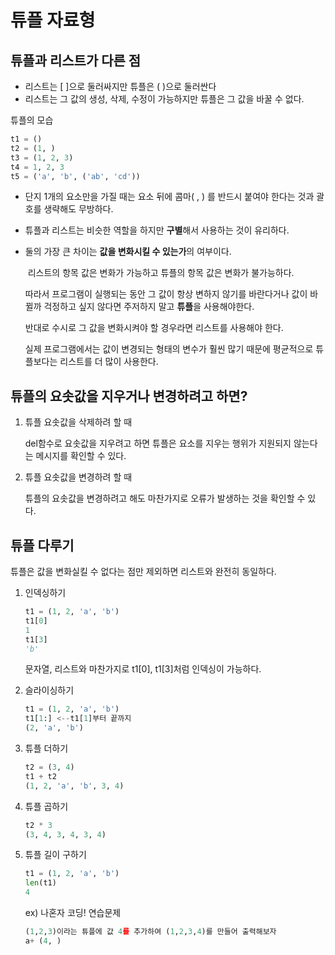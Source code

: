 # 튜플 자료형

## 튜플과 리스트가 다른 점 

- 리스트는 [ ]으로 둘러싸지만 튜플은 ( )으로 둘러싼다
- 리스트는 그 값의 생성, 삭제, 수정이 가능하지만 튜플은 그 값을 바꿀 수 없다.



튜플의 모습 

```python
t1 = ()
t2 = (1, )
t3 = (1, 2, 3)
t4 = 1, 2, 3
t5 = ('a', 'b', ('ab', 'cd'))
```

- 단지 1개의 요소만을 가질 때는 요소 뒤에 콤마( , ) 를 반드시 붙여야 한다는 것과 괄호를 생략해도 무방하다.

- 튜플과 리스트는 비슷한 역할을 하지만 **구별**해서 사용하는 것이 유리하다.

- 둘의 가장 큰 차이는 **값을 변화시킬 수 있는가**의 여부이다.

    ​	리스트의 항목 값은 변화가 가능하고 튜플의 항목 값은 변화가 불가능하다. 

    따라서 프로그램이 실행되는 동안 그 값이 항상 변하지 않기를 바란다거나 값이 바뀔까 걱정하고 싶지 않다면 주저하지 말고 **튜플**을 사용해야한다.

    반대로 수시로 그 값을 변화시켜야 할 경우라면 리스트를 사용해야 한다. 

    실제 프로그램에서는 값이 변경되는 형태의 변수가 훨씬 많기 때문에 평균적으로 튜플보다는 리스트를 더 많이 사용한다. 

## 튜플의 요솟값을 지우거나 변경하려고 하면?

1. 튜플 요솟값을 삭제하려 할 때 

    del함수로 요솟값을 지우려고 하면 튜플은 요소를 지우는 행위가 지원되지 않는다는 메시지를 확인할 수 있다.

2. 튜플 요솟값을 변경하려 할 때 

    튜플의 요솟값을 변경하려고 해도 마찬가지로 오류가 발생하는 것을 확인할 수 있다.

## 튜플 다루기

튜플은 값을 변화실킬 수 없다는 점만 제외하면 리스트와 완전히 동일하다.

1. 인덱싱하기

    ```python
    t1 = (1, 2, 'a', 'b')
    t1[0]
    1
    t1[3]
    'b'
    ```

    문자열, 리스트와 마찬가지로 t1[0], t1[3]처럼 인덱싱이 가능하다. 

2. 슬라이싱하기 

    ```python
    t1 = (1, 2, 'a', 'b')
    t1[1:] <--t1[1]부터 끝까지
    (2, 'a', 'b')
    ```

3. 튜플 더하기

    ```python
    t2 = (3, 4)
    t1 + t2
    (1, 2, 'a', 'b', 3, 4)
    ```

4. 튜플 곱하기

    ```python
    t2 * 3
    (3, 4, 3, 4, 3, 4)
    ```

5. 튜플 길이 구하기

    ```python
    t1 = (1, 2, 'a', 'b')
    len(t1)
    4
    ```

    ex) 나혼자 코딩!  연습문제

    ```python
    (1,2,3)이라는 튜플에 값 4를 추가하여 (1,2,3,4)를 만들어 출력해보자 
    a+ (4, )
    ```

   






